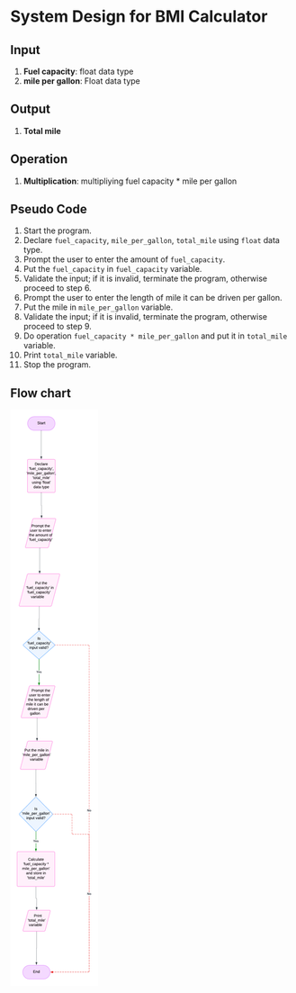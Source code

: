 # System Design for BMI Calculator

## Input
1. **Fuel capacity**: float data type
2. **mile per gallon**: Float data type

## Output
1. **Total mile**

## Operation
1. **Multiplication**: multipliying fuel capacity * mile per gallon

## Pseudo Code
1. Start the program.
2. Declare `fuel_capacity`, `mile_per_gallon`, `total_mile` using `float` data type.
3. Prompt the user to enter the amount of `fuel_capacity`.
4. Put the `fuel_capacity` in `fuel_capacity` variable.
5. Validate the input; if it is invalid, terminate the program, otherwise proceed to step 6.
6. Prompt the user to enter the length of mile it can be driven per gallon.
7. Put the mile in `mile_per_gallon` variable.
8. Validate the input; if it is invalid, terminate the program, otherwise proceed to step 9.
9. Do operation `fuel_capacity * mile_per_gallon` and put it in `total_mile` variable.
10. Print `total_mile` variable.
11. Stop the program.

## Flow chart
![BMI Flowchart](BMI_FLOWCHART.png)